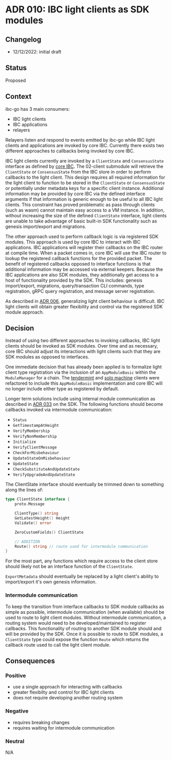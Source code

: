 # ADR 010: IBC light clients as SDK modules

## Changelog

* 12/12/2022: initial draft

## Status

Proposed

## Context

ibc-go has 3 main consumers:
* IBC light clients
* IBC applications
* relayers

Relayers listen and respond to events emitted by ibc-go while IBC light clients and applications are invoked by core IBC.
Currently there exists two different approaches to callbacks being invoked by core IBC.

IBC light clients currently are invoked by a `ClientState` and `ConsensusState` interface as defined by [core IBC](https://github.com/cosmos/ibc-go/blob/v7.0.0/modules/core/exported/client.go#L36).
The 02-client submodule will retrieve the `ClientState` or `ConsensusState` from the IBC store in order to perform callbacks to the light client.
This design requires all required information for the light client to function to be stored in the `ClientState` or `ConsensusState` or potentially under metadata keys for a specific client instance.
Additional information may be provided by core IBC via the defined interface arguments if that information is generic enough to be useful to all IBC light clients.
This constraint has proved problematic as pass through clients (such as wasm) cannot maintain easy access to a VM instance.
In addition, without increasing the size of the defined `ClientState` interface, light clients are unable to take advantage of basic built-in SDK functionality such as genesis import/export and migrations.

The other approach used to perform callback logic is via registered SDK modules.
This approach is used by core IBC to interact with IBC applications.
IBC applications will register their callbacks on the IBC router at compile time.
When a packet comes in, core IBC will use the IBC router to lookup the registered callback functions for the provided packet.
The benefit of registered callbacks opposed to interface functions is that additional information may be accessed via external keepers.
Because the IBC applications are also SDK modules, they additionally get access to a host of functionality provided by the SDK.
This includes: genesis import/export, migrations, query/transaction CLI commands, type registration, gRPC query registration, and message server registration.

As described in [ADR 006](./adr-006-02-client-refactor.md), generalizing light client behaviour is difficult.
IBC light clients will obtain greater flexibility and control via the registered SDK module approach.

## Decision

Instead of using two different approaches to invoking callbacks, IBC light clients should be invoked as SDK modules.
Over time and as necessary, core IBC should adjust its interactions with light clients such that they are SDK modules as opposed to interfaces.

One immediate decision that has already been applied is to formalize light client type registration via the inclusion of an `AppModuleBasic` within the `ModuleManager` for a chain.
The [tendermint](https://github.com/cosmos/ibc-go/pull/2825) and [solo machine](https://github.com/cosmos/ibc-go/pull/2826) clients were refactored to include this `AppModuleBasic` implementation and core IBC will no longer include either type as registered by default.

Longer term solutions include using internal module communication as described in [ADR 033](https://github.com/cosmos/cosmos-sdk/blob/main/docs/architecture/adr-033-protobuf-inter-module-comm.md) on the SDK.
The following functions should become callbacks invoked via intermodule communication:
* `Status`
* `GetTimestampAtHeight`
* `VerifyMembership`
* `VerifyNonMembership`
* `Initialize`
* `VerifyClientMessage`
* `CheckForMisbehaviour`
* `UpdateStateOnMisbehaviour`
* `UpdateState`
* `CheckSubstituteAndUpdateState`
* `VerifyUpgradeAndUpdateState`

The ClientState interface should eventually be trimmed down to something along the lines of:

```go
type ClientState interface {
    proto.Message

    ClientType() string
    GetLatestHeight() Height
    Validate() error

    ZeroCustomFields() ClientState

    // ADDITION
    Route() string // route used for intermodule communication
}
```

For the most part, any functions which require access to the client store should likely not be an interface function of the `ClientState`.

`ExportMetadata` should eventually be replaced by a light client's ability to import/export it's own genesis information.

### Intermodule communication

To keep the transition from interface callbacks to SDK module callbacks as simple as possible, intermodule communication (when available) should be used to route to light client modules.
Without intermodule communication, a routing system would need to be developed/maintained to register callbacks.
This functionality of routing to another SDK module should and will be provided by the SDK.
Once it is possible to route to SDK modules, a `ClientState` type could expose the function `Route` which returns the callback route used to call the light client module.

## Consequences

### Positive
* use a single approach for interacting with callbacks
* greater flexibilty and control for IBC light clients
* does not require developing another routing system

### Negative
* requires breaking changes
* requires waiting for intermodule communication

### Neutral

N/A
